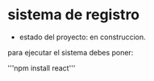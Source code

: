 <h1> sistema de registro</h1>

- estado del proyecto: en construccion.

para ejecutar el sistema debes poner:

'''npm install react'''
